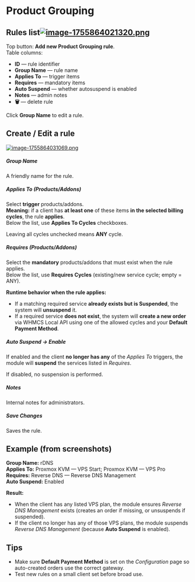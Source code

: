 # Product Grouping

## Rules list[![image-1755864021320.png](https://doc.puq.info/uploads/images/gallery/2025-08/scaled-1680-/image-1755864021320.png)](https://doc.puq.info/uploads/images/gallery/2025-08/image-1755864021320.png)

Top button: **Add new Product Grouping rule**.  
Table columns:

- **ID** — rule identifier
- **Group Name** — rule name
- **Applies To** — trigger items
- **Requires** — mandatory items
- **Auto Suspend** — whether autosuspend is enabled
- **Notes** — admin notes
- **🗑** — delete rule

Click **Group Name** to edit a rule.

## Create / Edit a rule

[![image-1755864031069.png](https://doc.puq.info/uploads/images/gallery/2025-08/scaled-1680-/image-1755864031069.png)](https://doc.puq.info/uploads/images/gallery/2025-08/image-1755864031069.png)

##### Group Name

A friendly name for the rule.

##### Applies To (Products/Addons)

Select **trigger** products/addons.  
**Meaning:** if a client has **at least one** of these items **in the selected billing cycles**, the rule **applies**.  
Below the list, use **Applies To Cycles** checkboxes.

Leaving all cycles unchecked means **ANY** cycle.

##### Requires (Products/Addons)

Select the **mandatory** products/addons that must exist when the rule applies.  
Below the list, use **Requires Cycles** (existing/new service cycle; empty = ANY).

**Runtime behavior when the rule applies:**

- If a matching required service **already exists but is Suspended**, the system will **unsuspend** it.
- If a required service **does not exist**, the system will **create a new order** via WHMCS Local API using one of the allowed cycles and your **Default Payment Method**.

##### Auto Suspend → Enable

If enabled and the client **no longer has any** of the *Applies To* triggers, the module will **suspend** the services listed in *Requires*.

If disabled, no suspension is performed.

##### Notes

Internal notes for administrators.

##### Save Changes

Saves the rule.

## Example (from screenshots)

**Group Name:** rDNS  
**Applies To:** Proxmox KVM — VPS Start; Proxmox KVM — VPS Pro  
**Requires:** Reverse DNS — Reverse DNS Management  
**Auto Suspend:** Enabled

**Result:**

- When the client has any listed VPS plan, the module ensures *Reverse DNS Management* exists (creates an order if missing, or unsuspends if suspended).
- If the client no longer has any of those VPS plans, the module suspends *Reverse DNS Management* (because **Auto Suspend** is enabled).

## Tips

- Make sure **Default Payment Method** is set on the *Configuration* page so auto-created orders use the correct gateway.
- Test new rules on a small client set before broad use.